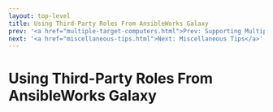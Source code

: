 ```yaml
---
layout: top-level
title: Using Third-Party Roles From AnsibleWorks Galaxy
prev: '<a href="multiple-target-computers.html">Prev: Supporting Multiple Target Computers</a>'
next: '<a href="miscellaneous-tips.html">Next: Miscellaneous Tips</a>'
---
```


# Using Third-Party Roles From AnsibleWorks Galaxy